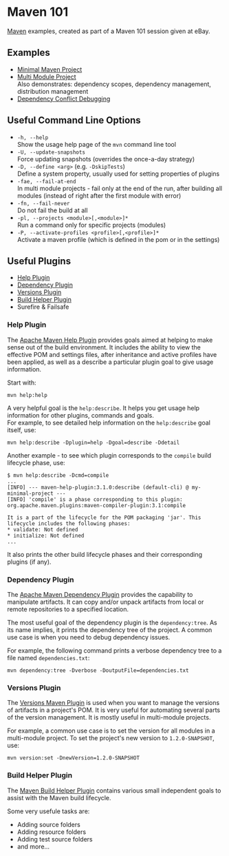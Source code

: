 # Maven 101

[Maven](https://maven.apache.org/) examples, created as part of a Maven 101 session given at eBay.

## Examples

* [Minimal Maven Project](minimal)
* [Multi Module Project](multi-module)  
  Also demonstrates: dependency scopes, dependency management, distribution management
* [Dependency Conflict Debugging](dependency-conflict)

## Useful Command Line Options

* `-h, --help`  
  Show the usage help page of the `mvn` command line tool
* `-U, --update-snapshots`  
  Force updating snapshots (overrides the once-a-day strategy)
* `-D, --define <arg>`    (e.g. `-DskipTests`)  
  Define a system property, usually used for setting properties of plugins
* `-fae, --fail-at-end`  
  In multi module projects - fail only at the end of the run, after building all modules
  (instead of right after the first module with error)
* `-fn, --fail-never`  
  Do not fail the build at all
* `-pl, --projects <module>[,<module>]*`  
  Run a command only for specific projects (modules)
* `-P, --activate-profiles <profile>[,<profile>]*`  
  Activate a maven profile (which is defined in the pom or in the settings)

## Useful Plugins

* [Help Plugin](#help-plugin)
* [Dependency Plugin](#dependency-plugin)
* [Versions Plugin](#versions-plugin)
* [Build Helper Plugin](#build-helper-plugin)
* Surefire & Failsafe

### Help Plugin

The [Apache Maven Help Plugin](https://maven.apache.org/plugins/maven-help-plugin/) 
provides goals aimed at helping to make sense out of the build environment. 
It includes the ability to view the effective POM and settings files, 
after inheritance and active profiles have been applied, 
as well as a describe a particular plugin goal to give usage information.

Start with:

```
mvn help:help
```

A very helpful goal is the `help:describe`. 
It helps you get usage help information for other plugins, commands and goals.  
For example, to see detailed help information on the `help:describe` goal itself, use:

```
mvn help:describe -Dplugin=help -Dgoal=describe -Ddetail
```

Another example - to see which plugin corresponds to the `compile` build lifecycle phase, use:

```
$ mvn help:describe -Dcmd=compile
...
[INFO] --- maven-help-plugin:3.1.0:describe (default-cli) @ my-minimal-project ---
[INFO] 'compile' is a phase corresponding to this plugin:
org.apache.maven.plugins:maven-compiler-plugin:3.1:compile

It is a part of the lifecycle for the POM packaging 'jar'. This lifecycle includes the following phases:
* validate: Not defined
* initialize: Not defined
...
```

It also prints the other build lifecycle phases and their corresponding plugins (if any).

### Dependency Plugin

The [Apache Maven Dependency Plugin](https://maven.apache.org/plugins/maven-dependency-plugin/)
provides the capability to manipulate artifacts. 
It can copy and/or unpack artifacts from local or remote repositories to a specified location.

The most useful goal of the dependency plugin is the `dependency:tree`. 
As its name implies, it prints the dependency tree of the project.
A common use case is when you need to debug dependency issues.

For example, the following command prints a verbose dependency tree to a file named `dependencies.txt`:

```
mvn dependency:tree -Dverbose -DoutputFile=dependencies.txt
```

### Versions Plugin

The [Versions Maven Plugin](https://www.mojohaus.org/versions-maven-plugin/) 
is used when you want to manage the versions of artifacts in a project's POM.
It is very useful for automating several parts of the version management. 
It is mostly useful in multi-module projects.

For example, a common use case is to set the version for all modules in a multi-module project. 
To set the project's new version to `1.2.0-SNAPSHOT`, use:

```
mvn version:set -DnewVersion=1.2.0-SNAPSHOT
```

### Build Helper Plugin

The [Maven Build Helper Plugin](https://www.mojohaus.org/build-helper-maven-plugin/) 
contains various small independent goals to assist with the Maven build lifecycle.

Some very usefule tasks are:

* Adding source folders
* Adding resource folders
* Adding test source folders
* and more...
